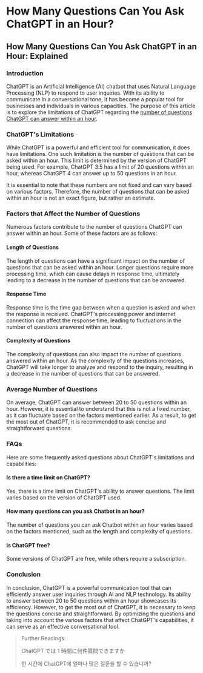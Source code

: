# How Many Questions Can You Ask ChatGPT in an Hour?

## How Many Questions Can You Ask ChatGPT in an Hour: Explained

### Introduction

ChatGPT is an Artificial Intelligence (AI) chatbot that uses Natural Language Processing (NLP) to respond to user inquiries. With its ability to communicate in a conversational tone, it has become a popular tool for businesses and individuals in various capacities. The purpose of this article is to explore the limitations of ChatGPT regarding the [number of questions ChatGPT can answer within an hour](https://docs.kanaries.net/tutorials/ChatGPT/how-many-questions-can-you-ask-chatgpt-in-an-hour).

### ChatGPT's Limitations

While ChatGPT is a powerful and efficient tool for communication, it does have limitations. One such limitation is the number of questions that can be asked within an hour. This limit is determined by the version of ChatGPT being used. For example, ChatGPT 3.5 has a limit of 20 questions within an hour, whereas ChatGPT 4 can answer up to 50 questions in an hour.

It is essential to note that these numbers are not fixed and can vary based on various factors. Therefore, the number of questions that can be asked within an hour is not an exact figure, but rather an estimate.

### Factors that Affect the Number of Questions

Numerous factors contribute to the number of questions ChatGPT can answer within an hour. Some of these factors are as follows:

#### Length of Questions

The length of questions can have a significant impact on the number of questions that can be asked within an hour. Longer questions require more processing time, which can cause delays in response time, ultimately leading to a decrease in the number of questions that can be answered.

#### Response Time

Response time is the time gap between when a question is asked and when the response is received. ChatGPT's processing power and internet connection can affect the response time, leading to fluctuations in the number of questions answered within an hour.

#### Complexity of Questions

The complexity of questions can also impact the number of questions answered within an hour. As the complexity of the questions increases, ChatGPT will take longer to analyze and respond to the inquiry, resulting in a decrease in the number of questions that can be answered.

### Average Number of Questions

On average, ChatGPT can answer between 20 to 50 questions within an hour. However, it is essential to understand that this is not a fixed number, as it can fluctuate based on the factors mentioned earlier. As a result, to get the most out of ChatGPT, it is recommended to ask concise and straightforward questions.

### FAQs

Here are some frequently asked questions about ChatGPT's limitations and capabilities:

#### Is there a time limit on ChatGPT?

Yes, there is a time limit on ChatGPT's ability to answer questions. The limit varies based on the version of ChatGPT used.

#### How many questions can you ask Chatbot in an hour?

The number of questions you can ask Chatbot within an hour varies based on the factors mentioned, such as the length and complexity of questions.

#### Is ChatGPT free?

Some versions of ChatGPT are free, while others require a subscription.

### Conclusion

In conclusion, ChatGPT is a powerful communication tool that can efficiently answer user inquiries through AI and NLP technology. Its ability to answer between 20 to 50 questions within an hour showcases its efficiency. However, to get the most out of ChatGPT, it is necessary to keep the questions concise and straightforward. By optimizing the questions and taking into account the various factors that affect ChatGPT's capabilities, it can serve as an effective conversational tool.

> Further Readings:
>
> ChatGPT では 1 時間に何件質問できますか
>
> 한 시간에 ChatGPT에 얼마나 많은 질문을 할 수 있습니까?
